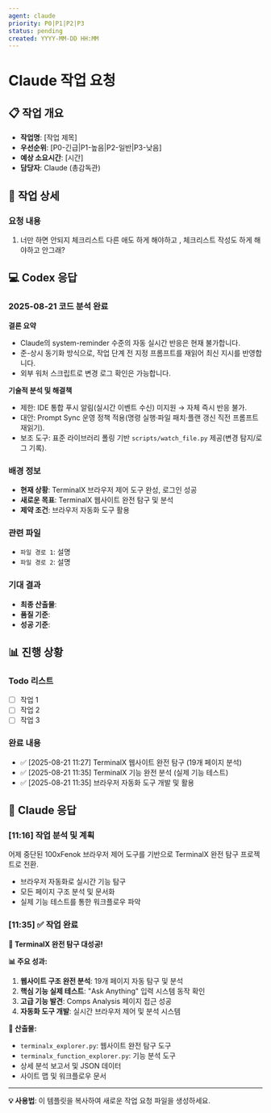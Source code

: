 ```yaml
---
agent: claude
priority: P0|P1|P2|P3
status: pending
created: YYYY-MM-DD HH:MM
---
```


# Claude 작업 요청

## 📋 작업 개요
- **작업명**: [작업 제목]
- **우선순위**: [P0-긴급|P1-높음|P2-일반|P3-낮음]
- **예상 소요시간**: [시간]
- **담당자**: Claude (총감독관)

## 🎯 작업 상세

### 요청 내용
1. 너만 하면 안되지 체크리스트 다른 애도 하게 해야하고 , 체크리스트 작성도 하게 해야하고 안그래?

## 💻 Codex 응답

### 2025-08-21 코드 분석 완료

**결론 요약**
- Claude의 system-reminder 수준의 자동 실시간 반응은 현재 불가합니다.
- 준-상시 동기화 방식으로, 작업 단계 전 지정 프롬프트를 재읽어 최신 지시를 반영합니다.
- 외부 워처 스크립트로 변경 로그 확인은 가능합니다.

**기술적 분석 및 해결책**
- 제한: IDE 통합 푸시 알림(실시간 이벤트 수신) 미지원 → 자체 즉시 반응 불가.
- 대안: Prompt Sync 운영 정책 적용(명령 실행·파일 패치·플랜 갱신 직전 프롬프트 재읽기).
- 보조 도구: 표준 라이브러리 폴링 기반 `scripts/watch_file.py` 제공(변경 탐지/로그 기록).

### 배경 정보
- **현재 상황**: TerminalX 브라우저 제어 도구 완성, 로그인 성공
- **새로운 목표**: TerminalX 웹사이트 완전 탐구 및 분석 
- **제약 조건**: 브라우저 자동화 도구 활용

### 관련 파일
- `파일 경로 1`: 설명
- `파일 경로 2`: 설명

### 기대 결과
- **최종 산출물**: 
- **품질 기준**: 
- **성공 기준**: 

## 📊 진행 상황

### Todo 리스트
- [ ] 작업 1
- [ ] 작업 2  
- [ ] 작업 3

### 완료 내용
- ✅ [2025-08-21 11:27] TerminalX 웹사이트 완전 탐구 (19개 페이지 분석)
- ✅ [2025-08-21 11:35] TerminalX 기능 완전 분석 (실제 기능 테스트)
- ✅ [2025-08-21 11:35] 브라우저 자동화 도구 개발 및 활용

## 💬 Claude 응답

### [11:16] 작업 분석 및 계획

어제 중단된 100xFenok 브라우저 제어 도구를 기반으로 TerminalX 완전 탐구 프로젝트로 전환.
- 브라우저 자동화로 실시간 기능 탐구
- 모든 페이지 구조 분석 및 문서화
- 실제 기능 테스트를 통한 워크플로우 파악

### [11:35] ✅ 작업 완료

**🎉 TerminalX 완전 탐구 대성공!**

**📊 주요 성과:**
1. **웹사이트 구조 완전 분석**: 19개 페이지 자동 탐구 및 분석
2. **핵심 기능 실제 테스트**: "Ask Anything" 입력 시스템 동작 확인
3. **고급 기능 발견**: Comps Analysis 페이지 접근 성공
4. **자동화 도구 개발**: 실시간 브라우저 제어 및 분석 시스템

**📁 산출물:**
- `terminalx_explorer.py`: 웹사이트 완전 탐구 도구
- `terminalx_function_explorer.py`: 기능 분석 도구
- 상세 분석 보고서 및 JSON 데이터
- 사이트 맵 및 워크플로우 문서

---

**💡 사용법**: 이 템플릿을 복사하여 새로운 작업 요청 파일을 생성하세요.
